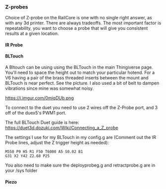 ### Z-probes

Choice of Z-probe on the RailCore is one with no single right answer, as with any 3d printer. There are always tradeoffs.  The most important factor is repeatability, you want to choose a probe that will give you consistent results at a given location.

#### IR Probe

#### BLTouch

A Bltouch can be using using the BLTouch in the main Thingiverse page.  You'll need to space the height out to match your particular hotend.  For a V6 having a pair of the brass threaded inserts between the mount and BLTouch is near perfect.  See the picture.  I also used a bit of belt to dampen vibrations since mine was somewhat noisy.

https://i.imgur.com/0miqDUb.png

To connect to the duet you need to use 2 wires off the Z-Probe port, and 3 off of the duex5's PWM1 port.

The full BLTouch Duet guide is here:
https://duet3d.dozuki.com/Wiki/Connecting_a_Z_probe

The settings I use for my BLTouch in my config.g are  (Comment out the IR Probe lines, adjust the Z trigger height as needed):

```
M558 P9 H5 R1 F50 T6000 A5 S0.02 B1
G31 X2 Y42 Z2.68 P25 
```

You also need to make sure the deployprobeg.g and retractprobe.g are in your /sys folder

#### Piezo